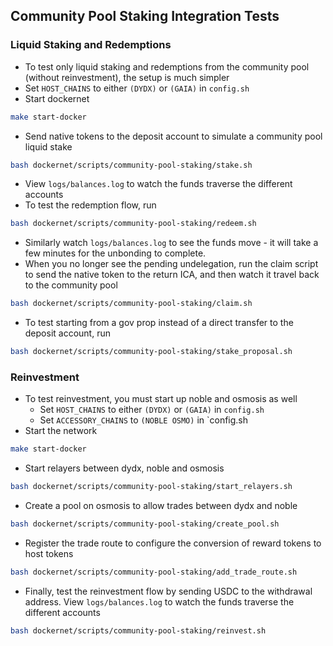 ## Community Pool Staking Integration Tests
### Liquid Staking and Redemptions
* To test only liquid staking and redemptions from the community pool (without reinvestment), the setup is much simpler
* Set `HOST_CHAINS` to either `(DYDX)` or `(GAIA)` in `config.sh`
* Start dockernet
```bash
make start-docker
```
* Send native tokens to the deposit account to simulate a community pool liquid stake
```bash
bash dockernet/scripts/community-pool-staking/stake.sh
```
* View `logs/balances.log` to watch the funds traverse the different accounts
* To test the redemption flow, run
```bash
bash dockernet/scripts/community-pool-staking/redeem.sh
```
* Similarly watch `logs/balances.log` to see the funds move - it will take a few minutes for the unbonding to complete. 
* When you no longer see the pending undelegation, run the claim script to send the native token to the return ICA, and then watch it travel back to the community pool
```bash
bash dockernet/scripts/community-pool-staking/claim.sh
```
* To test starting from a gov prop instead of a direct transfer to the deposit account, run
```bash
bash dockernet/scripts/community-pool-staking/stake_proposal.sh
```

### Reinvestment
* To test reinvestment, you must start up noble and osmosis as well
    * Set `HOST_CHAINS` to either `(DYDX)` or `(GAIA)` in `config.sh`
    * Set `ACCESSORY_CHAINS` to `(NOBLE OSMO)` in `config.sh
* Start the network
```bash
make start-docker
```
* Start relayers between dydx, noble and osmosis
```bash
bash dockernet/scripts/community-pool-staking/start_relayers.sh
```
* Create a pool on osmosis to allow trades between dydx and noble
```bash
bash dockernet/scripts/community-pool-staking/create_pool.sh
```
* Register the trade route to configure the conversion of reward tokens to host tokens
```bash
bash dockernet/scripts/community-pool-staking/add_trade_route.sh
```
* Finally, test the reinvestment flow by sending USDC to the withdrawal address. View `logs/balances.log` to watch the funds traverse the different accounts
```bash
bash dockernet/scripts/community-pool-staking/reinvest.sh
```
